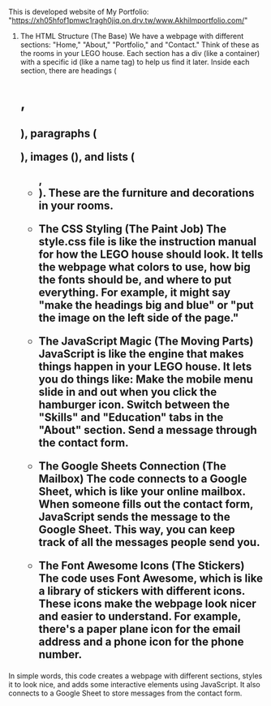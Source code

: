 This is developed website of My Portfolio: "https://xh05hfof1pmwc1ragh0jiq.on.drv.tw/www.Akhilmportfolio.com/"

1. The HTML Structure (The Base)
We have a webpage with different sections: "Home," "About," "Portfolio," and "Contact." Think of these as the rooms in your LEGO house.
Each section has a div (like a container) with a specific id (like a name tag) to help us find it later.
Inside each section, there are headings (<h1>, <h2>), paragraphs (<p>), images (<img>), and lists (<ul>, <li>). These are the furniture and decorations in your rooms.

2. The CSS Styling (The Paint Job)
The style.css file is like the instruction manual for how the LEGO house should look.
It tells the webpage what colors to use, how big the fonts should be, and where to put everything.
For example, it might say "make the headings big and blue" or "put the image on the left side of the page."

3. The JavaScript Magic (The Moving Parts)
JavaScript is like the engine that makes things happen in your LEGO house.
It lets you do things like:
Make the mobile menu slide in and out when you click the hamburger icon.
Switch between the "Skills" and "Education" tabs in the "About" section.
Send a message through the contact form.

4. The Google Sheets Connection (The Mailbox)
The code connects to a Google Sheet, which is like your online mailbox.
When someone fills out the contact form, JavaScript sends the message to the Google Sheet.
This way, you can keep track of all the messages people send you.

5. The Font Awesome Icons (The Stickers)
The code uses Font Awesome, which is like a library of stickers with different icons.
These icons make the webpage look nicer and easier to understand.
For example, there's a paper plane icon for the email address and a phone icon for the phone number.

In simple words, this code creates a webpage with different sections, styles it to look nice, and adds some interactive elements using JavaScript. It also connects to a Google Sheet to store messages from the contact form.
